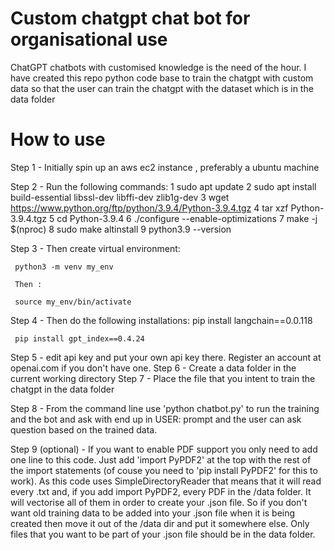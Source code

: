 # Custom chatgpt chat bot for organisational use
ChatGPT chatbots with customised knowledge is the need of the hour. I have created this repo python code base to train the chatgpt with custom data so that the user can train the chatgpt with the dataset which is in the data folder

How to use
==========

Step 1 - Initially spin up an aws ec2 instance , preferably a ubuntu machine

Step 2 - Run the following commands:
        1  sudo apt update
        2  sudo apt install build-essential libssl-dev libffi-dev zlib1g-dev
        3  wget https://www.python.org/ftp/python/3.9.4/Python-3.9.4.tgz
        4  tar xzf Python-3.9.4.tgz
        5  cd Python-3.9.4
        6  ./configure --enable-optimizations
        7  make -j $(nproc)
        8  sudo make altinstall
        9  python3.9 --version

Step 3 - Then create virtual environment:

     python3 -m venv my_env

     Then :

     source my_env/bin/activate

Step 4 - Then do the following installations:
     pip install langchain==0.0.118

     pip install gpt_index==0.4.24



Step 5 - edit api key and  put your own api key there. Register an account at openai.com if you don't have one.
Step 6 - Create a data folder in the current working directory
Step 7 - Place the file that you intent to train the chatgpt in the data folder

Step 8 - From the command line use 'python chatbot.py' to run the training and the bot and ask with end up in USER: prompt and the user can ask question based on the trained data.

Step 9 (optional) - If you want to enable PDF support you only need to add one line to this code. Just add 'import PyPDF2' at the top with the rest of the import statements (of couse you need to 'pip install PyPDF2' for this to work). As this code uses SimpleDirectoryReader that means that it will read every .txt and, if you add import PyPDF2, every PDF in the /data folder. It will vectorise all of them in order to create your .json file. So if you don't want old training data to be added into your .json file when it is being created then move it out of the /data dir and put it somewhere else. Only files that you want to be part of your .json file should be in the data folder.
